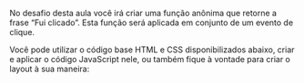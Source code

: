 No desafio desta aula você irá criar uma função anônima que retorne a frase “Fui clicado”. Esta função será aplicada em conjunto de um evento de clique.

Você pode utilizar o código base HTML e CSS disponibilizados abaixo, criar e aplicar o código JavaScript nele, ou também fique à vontade para criar o layout à sua maneira: